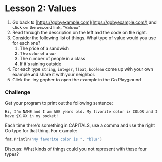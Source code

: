 # Lesson 2: Values

1. Go back to [https://gobyexample.com](https://gobyexample.com/) and click on the second link, "Values"
2. Read through the description on the left and the code on the right.
3. Consider the following list of things. What type of value would you use for each one?
   1. The price of a sandwich
   2. The color of a car
   3. The number of people in a class
   4. If it's raining outside
4. For each type `string`, `integer`, `float`, `boolean` come up with your own example and share it with your neighbor.
5. Click the tiny gopher to open the example in the Go Playground.

### Challenge

Get your program to print out the following sentence:

`Hi, I'm NAME and I am AGE years old. My favorite color is COLOR and I have $X.XX in my pocket!`

Each time there's something in CAPITALS, use a comma and use the right Go type for that thing. For example:

```go
fmt.Println("My favorite color is ", "blue")
```

Discuss: What kinds of things could you not represent with these four types?


